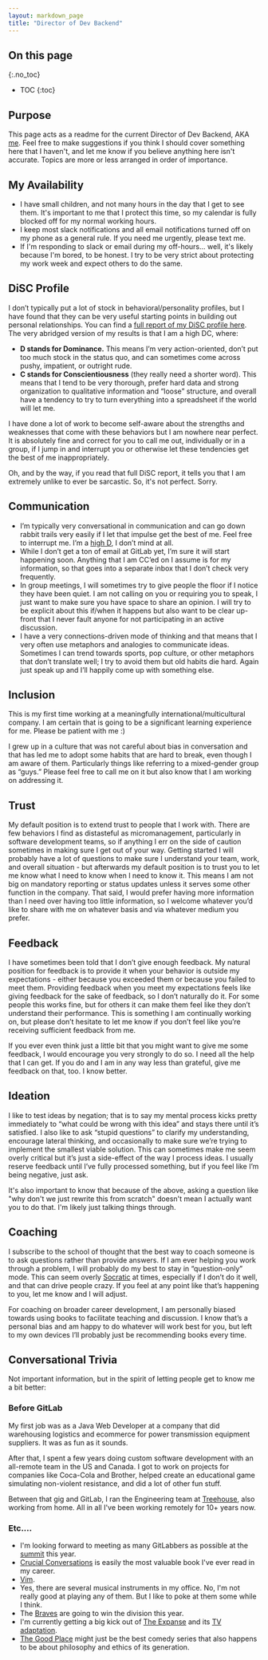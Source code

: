 ```yaml
---
layout: markdown_page
title: "Director of Dev Backend"
---
```


## On this page
{:.no_toc}

- TOC
{:toc}

## Purpose

This page acts as a readme for the current Director of Dev Backend, AKA
[me](/team/#tommy.morgan). Feel free to make suggestions
if you think I should cover something here that I haven't, and let me know if
you believe anything here isn't accurate. Topics are more or less arranged in
order of importance.

## My Availability

- I have small children, and not many hours in the day that I get to see them.
  It's important to me that I protect this time, so my calendar is fully blocked
  off for my normal working hours.
- I keep most slack notifications and all email notifications turned off on my
  phone as a general rule. If you need me urgently, please text me.
- If I'm responding to slack or email during my off-hours... well, it's likely
  because I'm bored, to be honest. I try to be very strict about protecting my
  work week and expect others to do the same.

## DiSC Profile

I don’t typically put a lot of stock in behavioral/personality profiles, but I
have found that they can be very useful starting points in building out personal
relationships. You can find a [full report of my DiSC profile
here](https://drive.google.com/file/d/1EWmLhYZvB-bUmTWxMACWG9ogyYUR0Qz2/view).
The very abridged version of my results is that I am a high DC, where:

- **D stands for Dominance.** This means I’m very action-oriented, don’t put too
  much stock in the status quo, and can sometimes come across pushy, impatient,
  or outright rude.
- **C stands for Conscientiousness** (they really need a shorter word). This
  means that I tend to be very thorough, prefer hard data and strong
  organization to qualitative information and “loose” structure, and overall
  have a tendency to try to turn everything into a spreadsheet if the world will
  let me.

I have done a lot of work to become self-aware about the strengths and
weaknesses that come with these behaviors but I am nowhere near perfect. It is
absolutely fine and correct for you to call me out, individually or in a group,
if I jump in and interrupt you or otherwise let these tendencies get the best of
me inappropriately.

Oh, and by the way, if you read that full DiSC report, it tells you that I am
extremely unlike to ever be sarcastic. So, it's not perfect. Sorry.

## Communication

- I’m typically very conversational in communication and can go down rabbit
  trails very easily if I let that impulse get the best of me. Feel free to
  interrupt me.  I’m a [high D](#disc-profile), I don’t mind at all.
- While I don’t get a ton of email at GitLab yet, I’m sure it will start
  happening soon. Anything that I am CC’ed on I assume is for my information, so
  that goes into a separate inbox that I don’t check very frequently.
- In group meetings, I will sometimes try to give people the floor if I notice
  they have been quiet. I am not calling on you or requiring you to speak, I
  just want to make sure you have space to share an opinion. I will try to be
  explicit about this if/when it happens but also want to be clear up-front that
  I never fault anyone for not participating in an active discussion.
- I have a very connections-driven mode of thinking and that means that I very
  often use metaphors and analogies to communicate ideas. Sometimes I can trend
  towards sports, pop culture, or other metaphors that don’t translate well; I
  try to avoid them but old habits die hard. Again just speak up and I’ll
  happily come up with something else.

## Inclusion

This is my first time working at a meaningfully international/multicultural
company. I am certain that is going to be a significant learning experience for
me. Please be patient with me :)

I grew up in a culture that was not careful about bias in conversation and that
has led me to adopt some habits that are hard to break, even though I am aware
of them. Particularly things like referring to a mixed-gender group as “guys.”
Please feel free to call me on it but also know that I am working on addressing
it.

## Trust

My default position is to extend trust to people that I work with. There are few
behaviors I find as distasteful as micromanagement, particularly in software
development teams, so if anything I err on the side of caution sometimes in
making sure I get out of your way. Getting started I will probably have a lot of
questions to make sure I understand your team, work, and overall situation - but
afterwards my default position is to trust you to let me know what I need to
know when I need to know it. This means I am not big on mandatory reporting or
status updates unless it serves some other function in the company. That said, I
would prefer having more information than I need over having too little
information, so I welcome whatever you’d like to share with me on whatever basis
and via whatever medium you prefer.

## Feedback

I have sometimes been told that I don’t give enough feedback. My natural
position for feedback is to provide it when your behavior is outside my
expectations - either because you exceeded them or because you failed to meet
them. Providing feedback when you meet my expectations feels like giving
feedback for the sake of feedback, so I don’t naturally do it. For some people
this works fine, but for others it can make them feel like they don’t understand
their performance. This is something I am continually working on, but please
don’t hesitate to let me know if you don’t feel like you’re receiving sufficient
feedback from me.

If you ever even think just a little bit that you might want to give me some
feedback, I would encourage you very strongly to do so. I need all the help that
I can get. If you do and I am in any way less than grateful, give me feedback on
that, too. I know better.

## Ideation

I like to test ideas by negation; that is to say my mental process kicks pretty
immediately to “what could be wrong with this idea” and stays there until it’s
satisfied. I also like to ask “stupid questions” to clarify my understanding,
encourage lateral thinking, and occasionally to make sure we’re trying to
implement the smallest viable solution. This can sometimes make me seem overly
critical but it’s just a side-effect of the way I process ideas. I usually
reserve feedback until I’ve fully processed something, but if you feel like I’m
being negative, just ask.

It's also important to know that because of the above, asking a question like
"why don't we just rewrite this from scratch" doesn't mean I actually want you
to do that. I'm likely just talking things through.

## Coaching

I subscribe to the school of thought that the best way to coach someone is to
ask questions rather than provide answers. If I am ever helping you work through
a problem, I will probably do my best to stay in “question-only” mode. This can
seem overly [Socratic](https://en.wikipedia.org/wiki/Socratic_method) at times,
especially if I don’t do it well, and that can drive people crazy. If you feel
at any point like that’s happening to you, let me know and I will adjust.

For coaching on broader career development, I am personally biased towards using
books to facilitate teaching and discussion. I know that’s a personal bias and
am happy to do whatever will work best for you, but left to my own devices I’ll
probably just be recommending books every time.


## Conversational Trivia

Not important information, but in the spirit of letting people get to know me a
bit better:

### Before GitLab

My first job was as a Java Web Developer at a company that did warehousing
logistics and ecommerce for power transmission equipment suppliers. It was as
fun as it sounds.

After that, I spent a few years doing custom software development with an
all-remote team in the US and Canada. I got to work on projects for companies
like Coca-Cola and Brother, helped create an educational game simulating
non-violent resistance, and did a lot of other fun stuff.

Between that gig and GitLab, I ran the Engineering team at
[Treehouse](http://www.teamtreehouse.com), also working from home. All in all
I've been working remotely for 10+ years now.

### Etc....

- I'm looking forward to meeting as many GitLabbers as possible at the
  [summit](https://gitlab.com/summits/2018-Summit/) this year.
- [Crucial
  Conversations](https://www.amazon.com/Crucial-Conversations-Talking-Stakes-Second/dp/0071771328/)
  is easily the most valuable book I've ever read in my career.
- [Vim](https://www.vim.org/).
- Yes, there are several musical instruments in my office. No, I'm not really
  good at playing any of them. But I like to poke at them some while I think.
- The [Braves](http://www.braves.com) are going to win the division this year.
- I'm currently getting a big kick out of [The
  Expanse](https://en.wikipedia.org/wiki/The_Expanse_(novel_series)) and its [TV
  adaptation](https://en.wikipedia.org/wiki/The_Expanse_(TV_series)).
- [The Good Place](https://en.wikipedia.org/wiki/The_Good_Place) might just be
  the best comedy series that also happens to be about philosophy and ethics of
  its generation.
